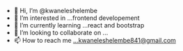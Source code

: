 - 👋 Hi, I’m @kwaneleshelembe
- 👀 I’m interested in ...frontend developement
- 🌱 I’m currently learning ...react and bootstrap
- 💞️ I’m looking to collaborate on ...
- 📫 How to reach me ...kwaneleshelembe841@gmail.com

<!---
kwaneleshelembe/kwaneleshelembe is a ✨ special ✨ repository because its `README.md` (this file) appears on your GitHub profile.
You can click the Preview link to take a look at your changes.
--->
